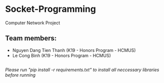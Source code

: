 # Socket-Programming
Computer Network Project

## Team members:
* Nguyen Dang Tien Thanh (K19 - Honors Program - HCMUS)
* Le Cong Binh (K19 - Honors Program - HCMUS)

##
*Please run "pip install -r requirements.txt" to install all neccessary libraries before running*